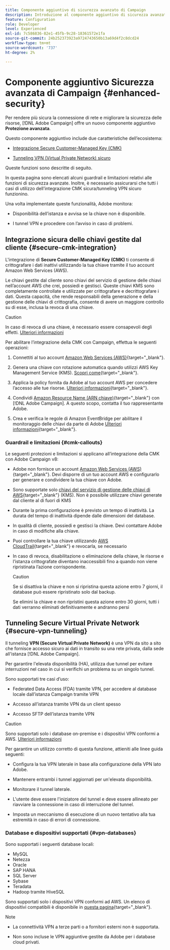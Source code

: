 ```yaml
---
title: Componente aggiuntivo di sicurezza avanzato di Campaign
description: Introduzione al componente aggiuntivo di sicurezza avanzato di Campaign
feature: Configuration
role: Developer
level: Experienced
exl-id: 7c586836-82e1-45fb-9c28-18361572e1fa
source-git-commit: 24b252373923a9724743650b13a69d4f2c8dcd24
workflow-type: tm+mt
source-wordcount: '737'
ht-degree: 2%

---
```



# Componente aggiuntivo Sicurezza avanzata di Campaign {#enhanced-security}

Per rendere più sicura la connessione di rete e migliorare la sicurezza delle risorse, [!DNL Adobe Campaign] offre un nuovo componente aggiuntivo **Protezione avanzata**.

Questo componente aggiuntivo include due caratteristiche dell’ecosistema:

* [Integrazione Secure Customer-Managed Key (CMK)](#secure-cmk-integration)

* [Tunneling VPN (Virtual Private Network) sicuro](#secure-vpn-tunneling)

Queste funzioni sono descritte di seguito.

In questa pagina sono elencati alcuni guardrail e limitazioni relativi alle funzioni di sicurezza avanzate. Inoltre, è necessario assicurarsi che tutti i casi di utilizzo dell’integrazione CMK sicura/tunneling VPN sicuro funzionino.

Una volta implementate queste funzionalità, Adobe monitora:

* Disponibilità dell’istanza e avvisa se la chiave non è disponibile.

* I tunnel VPN e procedere con l’avviso in caso di problemi.

## Integrazione sicura delle chiavi gestite dal cliente {#secure-cmk-integration}

L&#39;integrazione di **Secure Customer-Managed Key (CMK)** ti consente di crittografare i dati inattivi utilizzando la tua chiave tramite il tuo account Amazon Web Services (AWS).

Le chiavi gestite dal cliente sono chiavi del servizio di gestione delle chiavi nell’account AWS che crei, possiedi e gestisci. Queste chiavi KMS sono completamente controllate e utilizzate per crittografare e decrittografare i dati. Questa capacità, che rende responsabili della generazione e della gestione delle chiavi di crittografia, consente di avere un maggiore controllo su di esse, inclusa la revoca di una chiave.

>[!CAUTION]
>
>In caso di revoca di una chiave, è necessario essere consapevoli degli effetti. [Ulteriori informazioni](#cmk-callouts)

Per abilitare l’integrazione della CMK con Campaign, effettua le seguenti operazioni:

1. Connettiti al tuo account [Amazon Web Services (AWS)](https://aws.amazon.com/){target="_blank"}.

1. Genera una chiave con rotazione automatica quando utilizzi AWS Key Management Service (KMS). [Scopri come](https://docs.aws.amazon.com/kms/latest/developerguide/create-keys.html){target="_blank"}.

1. Applica la policy fornita da Adobe al tuo account AWS per concedere l’accesso alle tue risorse. [Ulteriori informazioni](https://docs.aws.amazon.com/kms/latest/developerguide/key-policy-services.html){target="_blank"}. <!--link TBC-->

1. Condividi [Amazon Resource Name (ARN chiave)](https://docs.aws.amazon.com/kms/latest/developerguide/find-cmk-id-arn.html){target="_blank"} con [!DNL Adobe Campaign]. A questo scopo, contatta il tuo rappresentante Adobe. <!--or Adobe transition manager?-->

1. Crea e verifica le regole di Amazon EventBridge per abilitare il monitoraggio delle chiavi da parte di Adobe&#x200B; [Ulteriori informazioni](https://docs.aws.amazon.com/eventbridge/latest/userguide/eb-rules.html){target="_blank"}.


### Guardrail e limitazioni {#cmk-callouts}

Le seguenti protezioni e limitazioni si applicano all’integrazione della CMK con Adobe Campaign v8:

* Adobe non fornisce un account [Amazon Web Services (AWS)](https://aws.amazon.com/){target="_blank"}. Devi disporre di un tuo account AWS e configurarlo per generare e condividere la tua chiave con Adobe.

* Sono supportate solo [chiavi del servizio di gestione delle chiavi di AWS](https://docs.aws.amazon.com/kms/latest/developerguide/overview.html){target="_blank"} (KMS). Non è possibile utilizzare chiavi generate dal cliente al di fuori di KMS&#x200B;

* Durante la prima configurazione è previsto un tempo di inattività. &#x200B;La durata del tempo di inattività dipende dalle dimensioni del database.

* In qualità di cliente, possiedi e gestisci la chiave. Devi contattare Adobe in caso di modifiche alla chiave. &#x200B;

* Puoi controllare la tua chiave utilizzando [AWS CloudTrail](https://docs.aws.amazon.com/awscloudtrail/latest/userguide/cloudtrail-user-guide.html){target="_blank"} e revocarla, se necessario&#x200B;

* In caso di revoca, disabilitazione o eliminazione della chiave, le risorse e l’istanza crittografate diventano inaccessibili fino a quando non viene ripristinata l’azione corrispondente.

  >[!CAUTION]
  >
  >Se si disattiva la chiave e non si ripristina questa azione entro 7 giorni, il database può essere ripristinato solo dal backup.
  >
  >Se elimini la chiave e non ripristini questa azione entro 30 giorni, tutti i dati verranno eliminati definitivamente e andranno persi&#x200B;

## Tunneling Secure Virtual Private Network {#secure-vpn-tunneling}

Il tunneling **VPN (Secure Virtual Private Network)** è una VPN da sito a sito che fornisce accesso sicuro ai dati in transito su una rete privata, dalla sede all&#39;istanza [!DNL Adobe Campaign].

<!--As it connects two networks together, it is a site-to-site VPN.-->

Per garantire l&#39;elevata disponibilità (HA), utilizza due tunnel per evitare interruzioni nel caso in cui si verifichi un problema su un singolo tunnel.

Sono supportati tre casi d’uso:

* Federated Data Access (FDA) tramite VPN, per accedere al database locale dall’istanza Campaign tramite VPN

* Accesso all’istanza tramite VPN da un client spesso

* Accesso SFTP dell’istanza tramite VPN

>[!CAUTION]
>
>Sono supportati solo i database on-premise e i dispositivi VPN conformi a AWS. [Ulteriori informazioni](#vpn-databases)

Per garantire un utilizzo corretto di questa funzione, attieniti alle linee guida seguenti:

* Configura la tua VPN laterale in base alla configurazione della VPN lato Adobe.

* Mantenere entrambi i tunnel aggiornati per un&#39;elevata disponibilità.

* Monitorare il tunnel laterale.

* L&#39;utente deve essere l&#39;iniziatore del tunnel e deve essere allineato per riavviare la connessione in caso di interruzione del tunnel.

* Imposta un meccanismo di esecuzione di un nuovo tentativo alla tua estremità in caso di errori di connessione.

### Database e dispositivi supportati {#vpn-databases}

Sono supportati i seguenti database locali:

* MySQL
* Netezza
* Oracle
* SAP HANA
* SQL Server
* Sybase
* Teradata
* Hadoop tramite HiveSQL

Sono supportati solo i dispositivi VPN conformi ad AWS. Un elenco di dispositivi compatibili è disponibile in [questa pagina](https://docs.aws.amazon.com/vpn/latest/s2svpn/your-cgw.html#example-configuration-files){target="_blank"}.

>[!NOTE]
>
>* La connettività VPN a terze parti o a fornitori esterni non è supportata.
>
>* Non sono incluse le VPN aggiuntive gestite da Adobe per i database cloud privati.
